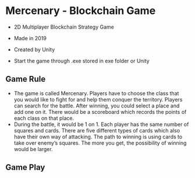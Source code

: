 # Mercenary - Blockchain Game

- 2D Multiplayer Blockchain Strategy Game
- Made in 2019
- Created by Unity

- Start the game through .exe stored in exe folder or Unity



## Game Rule

- The game is called Mercenary. Players have to choose the class that you would like  to fight for and help them conquer the territory. Players can search for the battle.  After winning, you could select a place and add one on it. There would be a  scoreboard which records the points of each class on that place.
- During the battle, it would be 1 on 1. Each player has the same number of squares  and cards. There are five different types of cards which also have their own way of  attacking. The path to winning is using cards to take over enemy’s squares. The more  you get, the possibility of winning would be larger.



## Game Play

